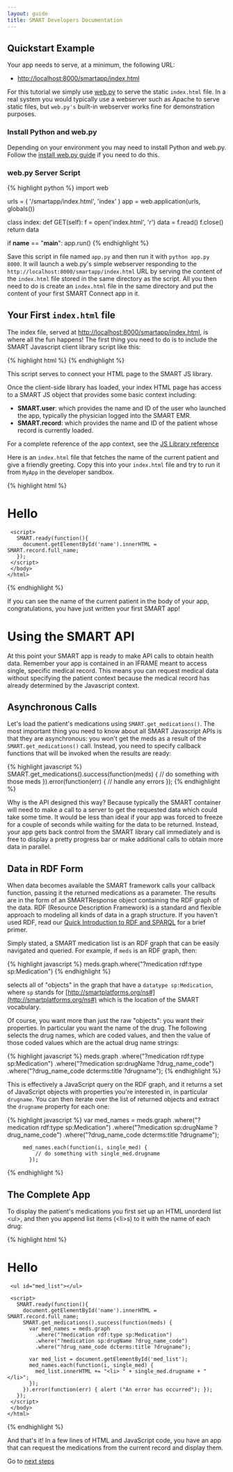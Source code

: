 ```yaml
---
layout: guide
title: SMART Developers Documentation
---
```


## Quickstart Example

Your app needs to serve, at a minimum, the following URL:

   * <http://localhost:8000/smartapp/index.html>

For this tutorial we simply use [web.py](http://webpy.org) to serve the static
`index.html` file.  In a real system you would typically use a webserver such as
Apache to serve static files, but `web.py's` built-in webserver works fine for
demonstration purposes.


### Install Python and web.py

Depending on your environment you may need to install Python and web.py.  Follow
the [install web.py guide](http://webpy.org/install) if you need to do this.


### web.py Server Script

{% highlight python %}
import web

urls = (
    '/smartapp/index.html', 'index'
)
app = web.application(urls, globals())

class index:
    def GET(self):
        f = open('index.html', 'r')
        data = f.read()
        f.close()
        return data

if __name__ == "__main__":
    app.run()
{% endhighlight  %}

Save this script in file named `app.py` and then run it with `python app.py
8000`. It will launch a web.py's simple webserver responding to the
`http://localhost:8000/smartapp/index.html` URL by serving the content of the
`index.html` file stored in the same directory as the script. All you then need
to do is create an `index.html` file in the same directory and put the content
of your first SMART Connect app in it.


## Your First `index.html` file

The index file, served at <http://localhost:8000/smartapp/index.html>, is where
all the fun happens! The first thing you need to do is to include the SMART
Javascript client library script like this:

{% highlight html %}
    <script src="http://sample-apps.smartplatforms.org/framework/smart/scripts/smart-api-client.js"></script>
{% endhighlight  %}

This script serves to connect your HTML page to the SMART JS library.

Once the client-side library has loaded, your index HTML page has access to a
SMART JS object that provides some basic context including:

<ul>
  <li><b>SMART.user</b>: which provides the name and ID of the user who
  launched the app, typically the physician logged into the SMART EMR.</li>

  <li><b>SMART.record</b>: which provides the name and ID of the patient whose
  record is currently loaded.</li>
</ul>

For a complete reference of the app context, see the [JS Library
reference](/guide/client-libs/client-js.html)

Here is an `index.html` file that fetches the name of the current patient and
give a friendly greeting. Copy this into your `index.html` file and try to
run it from `MyApp` in the developer sandbox.

{% highlight html %}
    <!DOCTYPE html>
    <html>
     <head>
      <script src="http://sample-apps.smartplatforms.org/framework/smart/scripts/smart-api-client.js"></script>
     </head>
     <body><h1>Hello <span id="name"></span></h1>

     <script>
       SMART.ready(function(){
         document.getElementById('name').innerHTML = SMART.record.full_name;
       });
     </script>
     </body>
    </html>
{% endhighlight %}

If you can see the name of the current patient in the body of your app,
congratulations, you have just written your first SMART app!


# Using the SMART API

At this point your SMART app is ready to make API calls to obtain health data.
Remember your app is contained in an IFRAME meant to access single, specific
medical record. This means you can request medical data without specifying the
patient context because the medical record has already determined by the
Javascript context.


## Asynchronous Calls

Let's load the patient's medications using `SMART.get_medications()`. The most
important thing you need to know about all SMART Javascript APIs is that they
are asynchronous: you won't get the meds as a result of the
`SMART.get_medications()` call. Instead, you need to specify callback functions
that will be invoked when the results are ready:

{% highlight javascript %}
    SMART.get_medications().success(function(meds) {
      // do something with those meds
    }).error(function(err) {
      // handle any errors
    });
{% endhighlight  %}

Why is the API designed this way? Because typically the SMART container will
need to make a call to a server to get the requested data which could take some
time. It would be less than ideal if your app was forced to freeze for a couple
of seconds while waiting for the data to be returned. Instead, your app gets
back control from the SMART library call immediately and is free to display a
pretty progress bar or make additional calls to obtain more data in parallel.


## Data in RDF Form

When data becomes available the SMART framework calls your callback function,
passing it the returned medications as a parameter. The results are in the form
of an SMARTResponse object containing the RDF graph of the data. RDF (Resource
Description Framework) is a standard and flexible approach to modeling all kinds
of data in a graph structure. If you haven't used RDF, read our [Quick
Introduction to RDF and SPARQL](/framework/rdf-sparql-intro.html) for a brief
primer.

Simply stated, a SMART medication list is an RDF graph that can be easily
navigated and queried. For example, if `meds` is an RDF graph, then:

{% highlight javascript %}
  meds.graph.where("?medication rdf:type sp:Medication")
{% endhighlight  %}

selects all of "objects" in the graph that have a `datatype sp:Medication`,
where `sp` stands for
[http://smartplatforms.org/ns#](http://smartplatforms.org/ns#) which is the
location of the SMART vocabulary.

Of course, you want more than just the raw "objects": you want their properties.
In particular you want the name of the drug. The following selects the drug
names, which are coded values, and then the value of those coded values which
are the actual drug name strings:

{% highlight javascript %}
    meds.graph
        .where("?medication rdf:type sp:Medication")
        .where("?medication sp:drugName ?drug_name_code")
        .where("?drug_name_code dcterms:title ?drugname");
{% endhighlight  %}

This is effectively a JavaScript query on the RDF graph, and it returns a set of
JavaScript objects with properties you're interested in, in particular
`drugname`. You can then iterate over the list of returned objects and extract
the `drugname` property for each one:

{% highlight javascript %}
    var med_names = meds.graph
             .where("?medication rdf:type sp:Medication")
             .where("?medication sp:drugName ?drug_name_code")
             .where("?drug_name_code dcterms:title ?drugname");

         med_names.each(function(i, single_med) {
             // do something with single_med.drugname
           });
{% endhighlight  %}


## The Complete App

To display the patient's medications you first set up an HTML unorderd list
&lt;ul&gt;, and then you append list items (&lt;li&gt;s) to it with the name of
each drug:

{% highlight html %}
    <!DOCTYPE html>
    <html>
     <head>
      <script src="http://sample-apps.smartplatforms.org/framework/smart/scripts/smart-api-client.js"></script>
     </head>
     <body><h1>Hello <span id="name"></span></h1>

     <ul id="med_list"></ul>

     <script>
       SMART.ready(function(){
         document.getElementById('name').innerHTML = SMART.record.full_name;
         SMART.get_medications().success(function(meds) {
           var med_names = meds.graph
             .where("?medication rdf:type sp:Medication")
             .where("?medication sp:drugName ?drug_name_code")
             .where("?drug_name_code dcterms:title ?drugname");

           var med_list = document.getElementById('med_list');
           med_names.each(function(i, single_med) {
             med_list.innerHTML += "<li> " + single_med.drugname + "</li>";
           });
         }).error(function(err) { alert ("An error has occurred"); });
       });
     </script>
     </body>
    </html>
{% endhighlight  %}

And that's it! In a few lines of HTML and JavaScript code, you have an app that
can request the medications from the current record and display them.

Go to [next steps](/guide/nextsteps.html)
